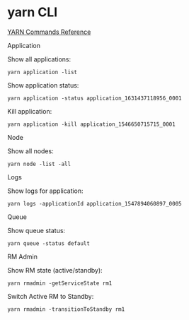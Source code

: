 # yarn CLI

[YARN Commands Reference](https://hadoop.apache.org/docs/r2.9.2/hadoop-yarn/hadoop-yarn-site/YarnCommands.html)

Application

Show all applications: 
```
yarn application -list
```
Show application status:
```
yarn application -status application_1631437118956_0001
```
Kill application: 
```
yarn application -kill application_1546650715715_0001
```

Node

Show all nodes: 
```
yarn node -list -all
```

Logs

Show logs for application:  
```
yarn logs -applicationId application_1547894060897_0005
```

Queue

Show queue status:
```
yarn queue -status default
```

RM Admin

Show RM state (active/standby):  
```
yarn rmadmin -getServiceState rm1
```
Switch Active RM to Standby:
```
yarn rmadmin -transitionToStandby rm1
```
